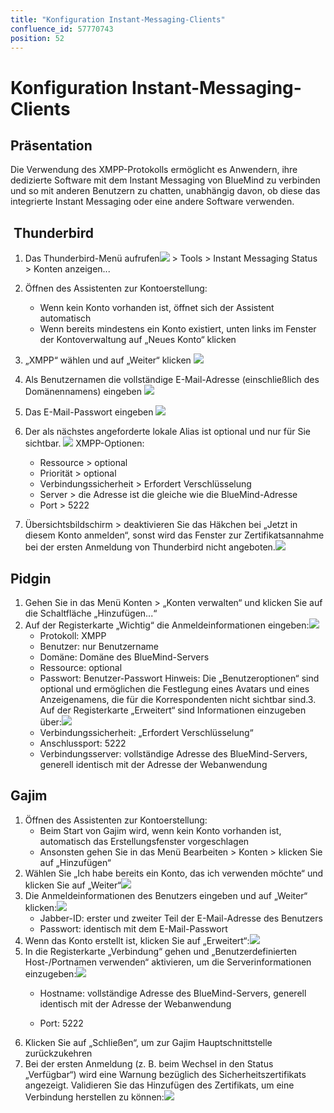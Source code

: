 ```yaml
---
title: "Konfiguration Instant-Messaging-Clients"
confluence_id: 57770743
position: 52
---
```

# Konfiguration Instant-Messaging-Clients


## Präsentation

Die Verwendung des XMPP-Protokolls ermöglicht es Anwendern, ihre dedizierte Software mit dem Instant Messaging von BlueMind zu verbinden und so mit anderen Benutzern zu chatten, unabhängig davon, ob diese das integrierte Instant Messaging oder eine andere Software verwenden.


##  Thunderbird

1. Das Thunderbird-Menü aufrufen![](../../attachments/57770743/66094998.png) > Tools > Instant Messaging Status > Konten anzeigen...

2. Öffnen des Assistenten zur Kontoerstellung:
    - Wenn kein Konto vorhanden ist, öffnet sich der Assistent automatisch
    - Wenn bereits mindestens ein Konto existiert, unten links im Fenster der Kontoverwaltung auf „Neues Konto“ klicken
3. „XMPP“ wählen und auf „Weiter“ klicken
![](../../attachments/57770743/66095007.png)

4. Als Benutzernamen die vollständige E-Mail-Adresse (einschließlich des Domänennamens) eingeben
![](../../attachments/57770743/66094994.png)

5. Das E-Mail-Passwort eingeben
![](../../attachments/57770743/66094995.png)

6. Der als nächstes angeforderte lokale Alias ist optional und nur für Sie sichtbar.
![](../../attachments/57770743/66094996.png)
XMPP-Optionen:

    - Ressource > optional
    - Priorität > optional
    - Verbindungssicherheit > Erfordert Verschlüsselung
    - Server > die Adresse ist die gleiche wie die BlueMind-Adresse
    - Port > 5222
7. Übersichtsbildschirm > deaktivieren Sie das Häkchen bei „Jetzt in diesem Konto anmelden“, sonst wird das Fenster zur Zertifikatsannahme bei der ersten Anmeldung von Thunderbird nicht angeboten.![](../../attachments/57770743/66094997.png)


## Pidgin

1. Gehen Sie in das Menü Konten > „Konten verwalten“ und klicken Sie auf die Schaltfläche „Hinzufügen...“
2. Auf der Registerkarte „Wichtig“ die Anmeldeinformationen eingeben:![](../../attachments/57770743/66094993.png)
    - Protokoll: XMPP
    - Benutzer: nur Benutzername
    - Domäne: Domäne des BlueMind-Servers
    - Ressource: optional
    - Passwort: Benutzer-Passwort
Hinweis: Die „Benutzeroptionen“ sind optional und ermöglichen die Festlegung eines Avatars und eines Anzeigenamens, die für die Korrespondenten nicht sichtbar sind.3. Auf der Registerkarte „Erweitert“ sind Informationen einzugeben über:![](../../attachments/57770743/66094999.png)
    - Verbindungssicherheit: „Erfordert Verschlüsselung“
    - Anschlussport: 5222
    - Verbindungsserver: vollständige Adresse des BlueMind-Servers, generell identisch mit der Adresse der Webanwendung


## Gajim

1. Öffnen des Assistenten zur Kontoerstellung:
    - Beim Start von Gajim wird, wenn kein Konto vorhanden ist, automatisch das Erstellungsfenster vorgeschlagen
    - Ansonsten gehen Sie in das Menü Bearbeiten > Konten > klicken Sie auf „Hinzufügen“
2. Wählen Sie „Ich habe bereits ein Konto, das ich verwenden möchte“ und klicken Sie auf „Weiter“![](../../attachments/57770743/66095000.png)
3. Die Anmeldeinformationen des Benutzers eingeben und auf „Weiter“ klicken:![](../../attachments/57770743/66095001.png)
    - Jabber-ID: erster und zweiter Teil der E-Mail-Adresse des Benutzers
    - Passwort: identisch mit dem E-Mail-Passwort
4. Wenn das Konto erstellt ist, klicken Sie auf „Erweitert“:![](../../attachments/57770743/66095002.png)
5. In die Registerkarte „Verbindung“ gehen und „Benutzerdefinierten Host-/Portnamen verwenden“ aktivieren, um die Serverinformationen einzugeben:![](../../attachments/57770743/66095003.png)
    - Hostname: vollständige Adresse des BlueMind-Servers, generell identisch mit der Adresse der Webanwendung

    - Port: 5222
6. Klicken Sie auf „Schließen“, um zur Gajim Hauptschnittstelle zurückzukehren
7. Bei der ersten Anmeldung (z. B. beim Wechsel in den Status „Verfügbar“) wird eine Warnung bezüglich des Sicherheitszertifikats angezeigt. Validieren Sie das Hinzufügen des Zertifikats, um eine Verbindung herstellen zu können:![](../../attachments/57770743/66095004.png)


